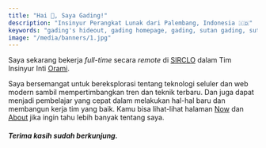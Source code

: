```yaml
---
title: "Hai 👋, Saya Gading!"
description: "Insinyur Perangkat Lunak dari Palembang, Indonesia 🇮🇩"
keywords: "gading's hideout, gading homepage, gading, sutan gading, sutan gading fadhillah nasution, sutan, sutanlab, gading.dev, gading dev, persembunyian gading, website gading"
image: "/media/banners/1.jpg"
---
```


Saya sekarang bekerja *full-time* secara *remote* di [SIRCLO](https://sirclo.com) dalam Tim Insinyur Inti [Orami](https://orami.co.id).

Saya bersemangat untuk bereksplorasi tentang teknologi seluler dan web modern sambil mempertimbangkan tren dan teknik terbaru. Dan juga dapat menjadi pembelajar yang cepat dalam melakukan hal-hal baru dan membangun kerja tim yang baik. Kamu bisa lihat-lihat halaman [Now](/now) dan [About](/about) jika ingin tahu lebih banyak tentang saya.

##### *Terima kasih sudah berkunjung.*
